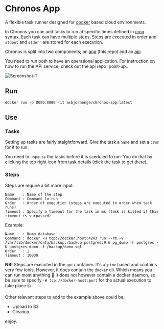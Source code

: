 # Chronos App

A flexible task runner designed for [docker](https://www.docker.com/) based cloud environments.

In Chronos you can add tasks to run at specific times defined in [cron](https://en.wikipedia.org/wiki/Cron) syntax. Each task can have multiple steps. Steps are executed in order and `stdout` and `stderr` are stored for each execution. 

Chronos is split into two components; an [app](https://github.com/asbjornenge/chronos-app) (this repo) and an [api](https://github.com/asbjornenge/chronos-api).

You need to run both to have an operational application. For instruction on how to run the API service, check out the api repo :point-up:. 

![Screenshot-1](https://raw.githubusercontent.com/asbjornenge/chronos-app/master/screenshots/Chronos-1.png)

## Run

```
docker run -p 8080:8080 -it asbjornenge/chronos-app:latest 
```

## Use

### Tasks

Setting up tasks are fairly staightforward. Give the task a `name` and set a `cron` for it to run.

You need to `unpause` the tasks before it is sceduled to run. You do that by clicking the top right icon from task details (click the task to get there). 

### Steps

Steps are require a bit more input:

```
Name    : Name of the step
Command : Command to run
Order   : Order of execution (steps are executed in order when task runs)
Timeout : Specify a timeout for the task in ms (task is killed if this timeout is surpassed)
```

Example:

```
Name    : Dump database
Command : docker -H tcp://docker.host:4243 run --rm -v /var/lib/docker/data/backup:/backup postgres:9.6 pg_dump -h postgres -U postgres demo -f /backup/demo.sql
Order   : 1
Timeout : 10000
```

**NB!** Steps are executed in the `api` container. It's `alpine` based and contains very few tools. However, it does contain the `docker` cli. Which means you can run most anything :rocket: It does not however contain a docker daemon, so be sure to specify `-H tcp://docker-host:port` for the actual execution to take place :+1:

Other relevant steps to add to the example above could be;

* Upload to S3
* Cleanup

enjoy. 
